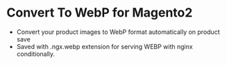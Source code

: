 # Convert To WebP for Magento2
- Convert your product images to WebP format automatically on product save
- Saved with .ngx.webp extension for serving WEBP with nginx conditionally. 
